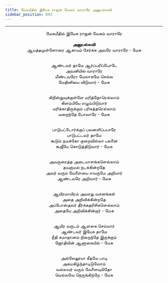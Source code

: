 ```yaml
---
title: மேகமீதில் இயேசு ராஜன் வேகம் வாராரே அனுபல்லவி
sidebar_position: 693
---
```


---
<center>
மேகமீதில் இயேசு ராஜன் வேகம் வாராரே<br/>
<br/><strong>அனுபல்லவி</strong><br/>
ஆயத்தமுள்ளோரை ஆகாயம் சேர்க்க அவரே வாராரே    - மேக<br/><br/>

ஆண்டவர் தாமே ஆர்ப்பரிப்போடே<br/>
அவனியில் வாராரே<br/>
மீண்டவரோ மேலாகமே செல்ல<br/>
மேதினியை விடுவார்                            - மேக<br/><br/>

கிறிஸ்துவுக்குள்ளே மரித்தோரெல்லாம்<br/>
கிளம்பியே எழும்பிடுவார்<br/>
மரிக்காதிருக்கும் பரிசுத்தரெல்லாம்<br/>
மறைந்தே போவாரே                            - மேக<br/><br/>

பாடுபட்டோர்க்குப் பலனளிப்பபாரே<br/>
பாடுபட்டவர் தாமே<br/>
கூடும் நமக்கோ குறைவில்லா பலனை<br/>
கூஜீயே கொடுத்திடுவார்                        - மேக<br/><br/>

அவருரைத்த அடையாளங்களெல்லாம்<br/>
தவறாமல் நடக்கின்றதே<br/>
அவர் வரும் வேளையை எவருமே அறியார்<br/>
ஆண்டவரே அறிவார்                        - மேக<br/><br/>

ஆயிரமாயிரம் அவரது வசனங்கள்<br/>
அதை அறிவிக்கின்றதே<br/>
அப்போஸ்தலர் தீர்க்கதரிசிகளெல்லாம்<br/>
அதையே அறிவிக்கின்றார்                        - மேக<br/><br/>

ஆயிர வருடம் ஆளகை செய்வார்<br/>
ஆண்டவர் இயேசு தாமே<br/>
நீதி சமாதானம் நிறைந்தே இருக்கும்<br/>
ஜோதியின் ஆளுகையில்                        - மேக<br/><br/>

அல்லேலூயா கீதமே பாடி<br/>
அகமகிழ்ந்தாடிடுவோம்<br/>
வல்லவர் வரும் வேளையுமிதோ<br/>
மெல்லவே நெருங்கிற்றே                        - மேக
</center>